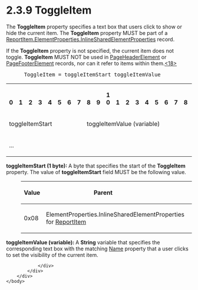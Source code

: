 <html dir="LTR" xmlns:mshelp="http://msdn.microsoft.com/mshelp" xmlns:ddue="http://ddue.schemas.microsoft.com/authoring/2003/5" xmlns:xlink="http://www.w3.org/1999/xlink" xmlns:tool="http://www.microsoft.com/tooltip">
    <head>
        <meta http-equiv="Content-Type" content="text/html; CHARSET=utf-8"></meta>
        <meta name="save" content="history"></meta>
        <title>2.3.9 ToggleItem</title>
        <xml>
            <mshelp:toctitle title="2.3.9 ToggleItem"></mshelp:toctitle>
            <mshelp:rltitle title="[MS-RPL]: ToggleItem"></mshelp:rltitle>
            <mshelp:keyword index="A" term="77b85c3e-ef13-47bc-86ca-f9f82b1c7451"></mshelp:keyword>
            <mshelp:attr name="DCSext.ContentType" value="open specification"></mshelp:attr>
            <mshelp:attr name="AssetID" value="77b85c3e-ef13-47bc-86ca-f9f82b1c7451"></mshelp:attr>
            <mshelp:attr name="TopicType" value="kbRef"></mshelp:attr>
            <mshelp:attr name="DCSext.Title" value="[MS-RPL]: ToggleItem" />
        </xml>
    </head>
    <body>
        <div id="header">
            <h1 class="heading">2.3.9 ToggleItem</h1>
        </div>
        <div id="mainSection">
            <div id="mainBody">
                <div id="allHistory" class="saveHistory"></div>
                <div id="sectionSection0" class="section" name="collapseableSection">
                    

<p>The <b>ToggleItem</b> property specifies a text box that
users click to show or hide the current item. The <b>ToggleItem</b> property
MUST be part of a <a href="23d76278-cee5-45ee-a361-a9d94d6d3300.html">ReportItem.ElementProperties.InlineSharedElementProperties</a>
record.</p>

<p>If the <b>ToggleItem</b> property is not specified, the
current item does not toggle. <b>ToggleItem</b> MUST NOT be used in <a href="42322dd8-21a8-4c45-9567-393dfa424736.html">PageHeaderElement</a> or <a href="c6b17d7f-d30f-475d-9839-ff97d9d7d69a.html">PageFooterElement</a> records,
nor can it refer to items within them.<a id="Appendix_A_Target_18"></a><a href="1d022514-2a2f-41df-b2f8-36f19e474fa5.html#Appendix_A_18" aria-label="Product behavior note 18">&lt;18&gt;</a>          
</p>

<dl>
<dd>
<div><pre> ToggleItem = toggleItemStart toggleItemValue
</pre></div>
</dd></dl>

<table>
 <tr>
  <th><p><br>0</p></th>
  <th><p><br>1</p></th>
  <th><p><br>2</p></th>
  <th><p><br>3</p></th>
  <th><p><br>4</p></th>
  <th><p><br>5</p></th>
  <th><p><br>6</p></th>
  <th><p><br>7</p></th>
  <th><p><br>8</p></th>
  <th><p><br>9</p></th>
  <th><p>1<br>0</p></th>
  <th><p><br>1</p></th>
  <th><p><br>2</p></th>
  <th><p><br>3</p></th>
  <th><p><br>4</p></th>
  <th><p><br>5</p></th>
  <th><p><br>6</p></th>
  <th><p><br>7</p></th>
  <th><p><br>8</p></th>
  <th><p><br>9</p></th>
  <th><p>2<br>0</p></th>
  <th><p><br>1</p></th>
  <th><p><br>2</p></th>
  <th><p><br>3</p></th>
  <th><p><br>4</p></th>
  <th><p><br>5</p></th>
  <th><p><br>6</p></th>
  <th><p><br>7</p></th>
  <th><p><br>8</p></th>
  <th><p><br>9</p></th>
  <th><p>3<br>0</p></th>
  <th><p><br>1</p></th>
 </tr>
 <tr>
  <td colspan="8">
  <p>toggleItemStart</p>
  </td>
  <td colspan="24">
  <p>toggleItemValue
  (variable)</p>
  </td>
 </tr>
 <tr>
  <td colspan="32">
  <p>...</p>
  </td>
 </tr>
</table>

<p><b>toggleItemStart (1 byte): </b>A byte that
specifies the start of the <b>ToggleItem</b> property. The value of <b>toggleItemStart</b>
field MUST be the following value.</p>

<dl>
<dd>
<table>
 <thead>
  <tr>
   <th>
   <p>Value</p>
   </th>
   <th>
   <p>Parent</p>
   </th>
   <th><p> </th>
  </tr>
 </thead>
 <tr>
  <td>
  <p>0x08</p>
  </td>
  <td colspan="2">
  <p>ElementProperties.InlineSharedElementProperties for <a href="422387f7-880f-4d86-9e88-2a5d2e8f191e.html">ReportItem</a></p>
  </td>
 </tr>
</table>
</dd></dl>

<p><b>toggleItemValue (variable): </b>A <b>String</b>
variable that specifies the corresponding text box with the matching <a href="62a0694f-142f-4b75-be82-c15aff6e535b.html">Name</a> property that a user
clicks to set the visibility of the current item.</p>


                </div>
            </div>
        </div>
    </body>
</html>